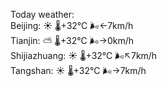 Today weather:  
Beijing: ☀️ 🌡️+32°C 🌬️←7km/h  
Tianjin: ⛅️  🌡️+32°C 🌬️→0km/h  
Shijiazhuang: ☀️ 🌡️+32°C 🌬️↖7km/h  
Tangshan: ☀️ 🌡️+32°C 🌬️→7km/h  
